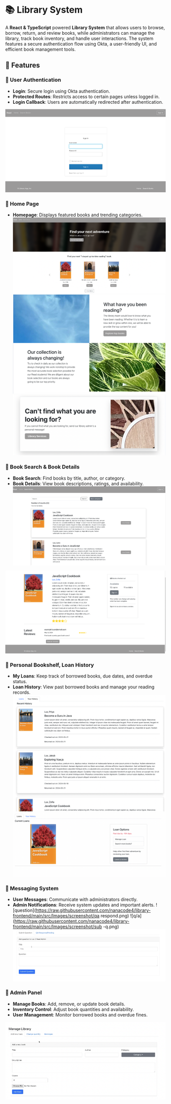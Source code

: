# 📚 Library System

A **React & TypeScript** powered **Library System** that allows users to browse, borrow, return, and review books, while administrators can manage the library, track book inventory, and handle user interactions. The system features a secure authentication flow using Okta, a user-friendly UI, and efficient book management tools.


## 🌟 Features

### 🎥 User Authentication
- **Login**: Secure login using Okta authentication.
- **Protected Routes**: Restricts access to certain pages unless logged in.
- **Login Callback**: Users are automatically redirected after authentication.

![Login Page](src/Images/screenshot/login.png)


### 🔹 Home Page
- **Homepage**: Displays featured books and trending categories.
 ![Home Page](src/Images/screenshot/home.png)
![Home1](https://raw.githubusercontent.com/nanacode4/library-frontend/main/src/Images/screenshot/h2.png)
![Home2](https://raw.githubusercontent.com/nanacode4/library-frontend/main/src/Images/screenshot/h3.png)



### 📜 Book Search & Book Details
- **Book Search**: Find books by title, author, or category.
- **Book Details**: View book descriptions, ratings, and availability.
 ![Book Checkout](https://raw.githubusercontent.com/nanacode4/library-frontend/main/src/Images/screenshot/Book%20Checkout.png)


![Book Details](https://raw.githubusercontent.com/nanacode4/library-frontend/main/src/Images/screenshot/book%20details.png)





### 📖 Personal Bookshelf, Loan History 
- **My Loans**: Keep track of borrowed books, due dates, and overdue status.  
- **Loan History**: View past borrowed books and manage your reading records.  
![History](https://raw.githubusercontent.com/nanacode4/library-frontend/main/src/Images/screenshot/history.png)
![Loans](src/Images/screenshot/loans.png) 




### 💬 Messaging System
- **User Messages**: Communicate with administrators directly.
- **Admin Notifications**: Receive system updates and important alerts.
![question](https://raw.githubusercontent.com/nanacode4/library-frontend/main/src/Images/screenshot/qa respond.png)
![q/a](https://raw.githubusercontent.com/nanacode4/library-frontend/main/src/Images/screenshot/sub -q.png)
![Messaging System](src/Images/screenshot/message.png)



### 🚀 Admin Panel
- **Manage Books**: Add, remove, or update book details.
- **Inventory Control**: Adjust book quantities and availability.
- **User Management**: Monitor borrowed books and overdue fines.

![Manage Library](https://raw.githubusercontent.com/nanacode4/library-frontend/main/src/Images/screenshot/manage%20library.png)


